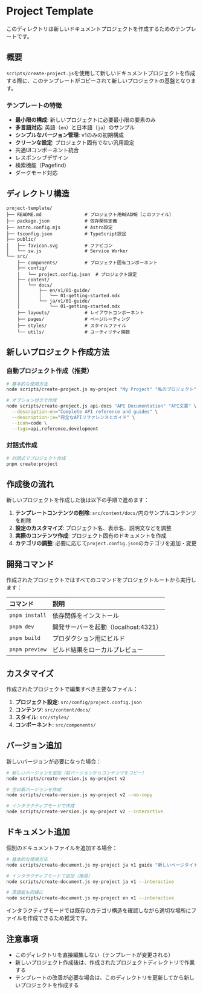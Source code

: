 # Project Template

このディレクトリは新しいドキュメントプロジェクトを作成するためのテンプレートです。

## 概要

`scripts/create-project.js`を使用して新しいドキュメントプロジェクトを作成する際に、このテンプレートがコピーされて新しいプロジェクトの基盤となります。

### テンプレートの特徴

- **最小限の構成**: 新しいプロジェクトに必要最小限の要素のみ
- **多言語対応**: 英語（`en`）と日本語（`ja`）のサンプル
- **シンプルなバージョン管理**: v1のみの初期構成
- **クリーンな設定**: プロジェクト固有でない汎用設定
- 共通UIコンポーネント統合
- レスポンシブデザイン
- 検索機能（Pagefind）
- ダークモード対応

## ディレクトリ構造

```text
project-template/
├── README.md                # プロジェクト用README（このファイル）
├── package.json             # 依存関係定義
├── astro.config.mjs         # Astro設定
├── tsconfig.json            # TypeScript設定
├── public/
│   ├── favicon.svg          # ファビコン
│   └── sw.js                # Service Worker
└── src/
    ├── components/          # プロジェクト固有コンポーネント
    ├── config/
    │   └── project.config.json  # プロジェクト設定
    ├── content/
    │   └── docs/
    │       ├── en/v1/01-guide/
    │       │   └── 01-getting-started.mdx
    │       └── ja/v1/01-guide/
    │           └── 01-getting-started.mdx
    ├── layouts/             # レイアウトコンポーネント
    ├── pages/               # ページルーティング
    ├── styles/              # スタイルファイル
    └── utils/               # ユーティリティ関数
```

## 新しいプロジェクト作成方法

### 自動プロジェクト作成（推奨）

```bash
# 基本的な使用方法
node scripts/create-project.js my-project "My Project" "私のプロジェクト"

# オプション付きで作成
node scripts/create-project.js api-docs "API Documentation" "API文書" \
  --description-en="Complete API reference and guides" \
  --description-ja="完全なAPIリファレンスとガイド" \
  --icon=code \
  --tags=api,reference,development
```

### 対話式作成

```bash
# 対話式でプロジェクト作成
pnpm create:project
```

## 作成後の流れ

新しいプロジェクトを作成した後は以下の手順で進めます：

1. **テンプレートコンテンツの削除**: `src/content/docs/`内のサンプルコンテンツを削除
2. **設定のカスタマイズ**: プロジェクト名、表示名、説明文などを調整
3. **実際のコンテンツ作成**: プロジェクト固有のドキュメントを作成
4. **カテゴリの調整**: 必要に応じて`project.config.json`のカテゴリを追加・変更

## 開発コマンド

作成されたプロジェクトではすべてのコマンドをプロジェクトルートから実行します：

| コマンド | 説明 |
| :--- | :--- |
| `pnpm install` | 依存関係をインストール |
| `pnpm dev` | 開発サーバーを起動（localhost:4321） |
| `pnpm build` | プロダクション用にビルド |
| `pnpm preview` | ビルド結果をローカルプレビュー |

## カスタマイズ

作成されたプロジェクトで編集すべき主要なファイル：

1. **プロジェクト設定**: `src/config/project.config.json`
2. **コンテンツ**: `src/content/docs/`
3. **スタイル**: `src/styles/`
4. **コンポーネント**: `src/components/`

## バージョン追加

新しいバージョンが必要になった場合：

```bash
# 新しいバージョンを追加（前バージョンからコンテンツをコピー）
node scripts/create-version.js my-project v2

# 空の新バージョンを作成
node scripts/create-version.js my-project v2 --no-copy

# インタラクティブモードで作成
node scripts/create-version.js my-project v2 --interactive
```

## ドキュメント追加

個別のドキュメントファイルを追加する場合：

```bash
# 基本的な使用方法
node scripts/create-document.js my-project ja v1 guide "新しいページタイトル"

# インタラクティブモードで追加（推奨）
node scripts/create-document.js my-project ja v1 --interactive

# 英語版も同様に
node scripts/create-document.js my-project en v1 --interactive
```

インタラクティブモードでは既存のカテゴリ構造を確認しながら適切な場所にファイルを作成できるため推奨です。

## 注意事項

- このディレクトリを直接編集しない（テンプレートが変更される）
- 新しいプロジェクト作成後は、作成されたプロジェクトディレクトリで作業する
- テンプレートの改善が必要な場合は、このディレクトリを更新してから新しいプロジェクトを作成する
